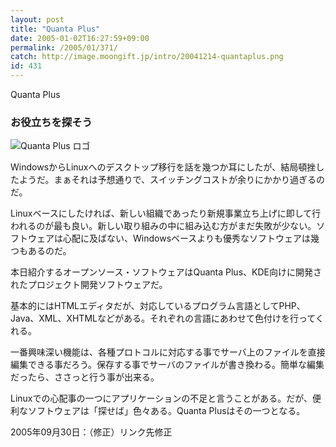 ```yaml
---
layout: post
title: "Quanta Plus"
date: 2005-01-02T16:27:59+09:00
permalink: /2005/01/371/
catch: http://image.moongift.jp/intro/20041214-quantaplus.png
id: 431
---
```

Quanta Plus  
<!--more-->

### お役立ちを探そう
  

![Quanta Plus ロゴ](http://image.moongift.jp/intro/20041214-quantaplus.png "Quanta Plus ロゴ")

  

WindowsからLinuxへのデスクトップ移行を話を幾つか耳にしたが、結局頓挫したようだ。まぁそれは予想通りで、スイッチングコストが余りにかかり過ぎるのだ。

  

Linuxベースにしたければ、新しい組織であったり新規事業立ち上げに即して行われるのが最も良い。新しい取り組みの中に組み込む方がまだ失敗が少ない。ソフトウェアは心配に及ばない、Windowsベースよりも優秀なソフトウェアは幾つもあるのだ。

  

本日紹介するオープンソース・ソフトウェアはQuanta Plus、KDE向けに開発されたプロジェクト開発ソフトウェアだ。

  

基本的にはHTMLエディタだが、対応しているプログラム言語としてPHP、Java、XML、XHTMLなどがある。それぞれの言語にあわせて色付けを行ってくれる。

  

一番興味深い機能は、各種プロトコルに対応する事でサーバ上のファイルを直接編集できる事だろう。保存する事でサーバのファイルが書き換わる。簡単な編集だったら、ささっと行う事が出来る。

  

Linuxでの心配事の一つにアプリケーションの不足と言うことがある。だが、便利なソフトウェアは「探せば」色々ある。Quanta Plusはその一つとなる。

  

2005年09月30日：（修正）リンク先修正

